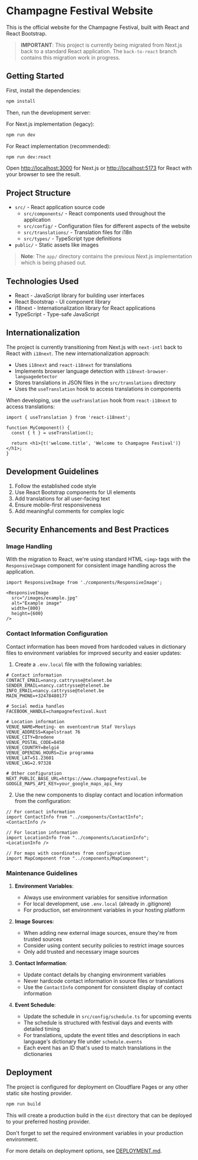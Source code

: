 # Champagne Festival Website

This is the official website for the Champagne Festival, built with React and React Bootstrap.

> **IMPORTANT**: This project is currently being migrated from Next.js back to a standard React application. The `back-to-react` branch contains this migration work in progress.

## Getting Started

First, install the dependencies:

```bash
npm install
```

Then, run the development server:

For Next.js implementation (legacy):
```bash
npm run dev
```

For React implementation (recommended):
```bash
npm run dev:react
```

Open [http://localhost:3000](http://localhost:3000) for Next.js or [http://localhost:5173](http://localhost:5173) for React with your browser to see the result.

## Project Structure

- `src/` - React application source code
  - `src/components/` - React components used throughout the application
  - `src/config/` - Configuration files for different aspects of the website
  - `src/translations/` - Translation files for i18n
  - `src/types/` - TypeScript type definitions
- `public/` - Static assets like images

> **Note**: The `app/` directory contains the previous Next.js implementation which is being phased out.

## Technologies Used

- React - JavaScript library for building user interfaces
- React Bootstrap - UI component library
- i18next - Internationalization library for React applications
- TypeScript - Type-safe JavaScript

## Internationalization

The project is currently transitioning from Next.js with `next-intl` back to React with `i18next`. The new internationalization approach:

- Uses `i18next` and `react-i18next` for translations
- Implements browser language detection with `i18next-browser-languagedetector`
- Stores translations in JSON files in the `src/translations` directory
- Uses the `useTranslation` hook to access translations in components

When developing, use the `useTranslation` hook from `react-i18next` to access translations:

```tsx
import { useTranslation } from 'react-i18next';

function MyComponent() {
  const { t } = useTranslation();
  
  return <h1>{t('welcome.title', 'Welcome to Champagne Festival')}</h1>;
}
```

## Development Guidelines

1. Follow the established code style
2. Use React Bootstrap components for UI elements
3. Add translations for all user-facing text
4. Ensure mobile-first responsiveness
5. Add meaningful comments for complex logic

## Security Enhancements and Best Practices

### Image Handling

With the migration to React, we're using standard HTML `<img>` tags with the `ResponsiveImage` component for consistent image handling across the application.

```tsx
import ResponsiveImage from './components/ResponsiveImage';

<ResponsiveImage 
  src="/images/example.jpg" 
  alt="Example image" 
  width={800} 
  height={600} 
/>
```

### Contact Information Configuration

Contact information has been moved from hardcoded values in dictionary files to environment variables for improved security and easier updates:

1. Create a `.env.local` file with the following variables:
```
# Contact information
CONTACT_EMAIL=nancy.cattrysse@telenet.be
SENDER_EMAIL=nancy.cattrysse@telenet.be
INFO_EMAIL=nancy.cattrysse@telenet.be
MAIN_PHONE=+32478480177

# Social media handles
FACEBOOK_HANDLE=champagnefestival.kust

# Location information
VENUE_NAME=Meeting- en eventcentrum Staf Versluys
VENUE_ADDRESS=Kapelstraat 76
VENUE_CITY=Bredene
VENUE_POSTAL_CODE=8450
VENUE_COUNTRY=België
VENUE_OPENING_HOURS=Zie programma
VENUE_LAT=51.23601
VENUE_LNG=2.97328

# Other configuration
NEXT_PUBLIC_BASE_URL=https://www.champagnefestival.be
GOOGLE_MAPS_API_KEY=your_google_maps_api_key
```

2. Use the new components to display contact and location information from the configuration:
```tsx
// For contact information
import ContactInfo from "../components/ContactInfo";
<ContactInfo />

// For location information
import LocationInfo from "../components/LocationInfo";
<LocationInfo />

// For maps with coordinates from configuration
import MapComponent from "../components/MapComponent";
```

### Maintenance Guidelines

1. **Environment Variables**: 
   - Always use environment variables for sensitive information
   - For local development, use `.env.local` (already in .gitignore)
   - For production, set environment variables in your hosting platform

2. **Image Sources**:
   - When adding new external image sources, ensure they're from trusted sources
   - Consider using content security policies to restrict image sources
   - Only add trusted and necessary image sources

3. **Contact Information**:
   - Update contact details by changing environment variables
   - Never hardcode contact information in source files or translations
   - Use the `ContactInfo` component for consistent display of contact information
   
4. **Event Schedule**:
   - Update the schedule in `src/config/schedule.ts` for upcoming events
   - The schedule is structured with festival days and events with detailed timing
   - For translations, update the event titles and descriptions in each language's dictionary file under `schedule.events`
   - Each event has an ID that's used to match translations in the dictionaries
## Deployment

The project is configured for deployment on Cloudflare Pages or any other static site hosting provider.

```bash
npm run build
```

This will create a production build in the `dist` directory that can be deployed to your preferred hosting provider.

Don't forget to set the required environment variables in your production environment.

For more details on deployment options, see [DEPLOYMENT.md](./DEPLOYMENT.md).
